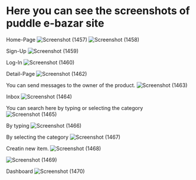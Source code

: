 # Here you can see the screenshots of puddle e-bazar site
Home-Page
![Screenshot (1457)](https://github.com/nurbekturanov/Puddle-E-Bazar/assets/133900078/040a35ee-57eb-429a-9f13-7bc7a9df63bd)
![Screenshot (1458)](https://github.com/nurbekturanov/Puddle-E-Bazar/assets/133900078/6193e319-aab2-449d-b4ea-15c7eb9a5052)

Sign-Up
![Screenshot (1459)](https://github.com/nurbekturanov/Puddle-E-Bazar/assets/133900078/976621ea-3ba1-49ec-8544-d639e40b258b)

Log-In
![Screenshot (1460)](https://github.com/nurbekturanov/Puddle-E-Bazar/assets/133900078/491bb19d-8a6a-49ae-a123-2125b145149e)

Detail-Page
![Screenshot (1462)](https://github.com/nurbekturanov/Puddle-E-Bazar/assets/133900078/e0fb3252-4c6d-4de0-9b6f-c22bc8ff686b)

You can send messages to the owner of the product.
![Screenshot (1463)](https://github.com/nurbekturanov/Puddle-E-Bazar/assets/133900078/fd9add16-e669-4dd8-99ae-1ae86821345e)

Inbox
![Screenshot (1464)](https://github.com/nurbekturanov/Puddle-E-Bazar/assets/133900078/b102aa0b-2180-4b98-9465-106cac41f9d3)

You can search here by typing or selecting the category
![Screenshot (1465)](https://github.com/nurbekturanov/Puddle-E-Bazar/assets/133900078/a122896a-0cb6-4dcf-a13f-e4303bee7f01)

By typing
![Screenshot (1466)](https://github.com/nurbekturanov/Puddle-E-Bazar/assets/133900078/f8be16ff-30d5-478a-901b-93dad0f66599)

By selecting the category
![Screenshot (1467)](https://github.com/nurbekturanov/Puddle-E-Bazar/assets/133900078/7a37f23b-fefb-437a-afa3-9aa0becb7bfd)

Creatin new item.
![Screenshot (1468)](https://github.com/nurbekturanov/Puddle-E-Bazar/assets/133900078/c74a3eab-9012-4a4f-8875-c005a406e669)

![Screenshot (1469)](https://github.com/nurbekturanov/Puddle-E-Bazar/assets/133900078/fbbd360b-fce3-420e-a915-baeaa1997374)

Dashboard
![Screenshot (1470)](https://github.com/nurbekturanov/Puddle-E-Bazar/assets/133900078/5d47af5a-3efe-489d-a0c1-0226a8fffd89)


